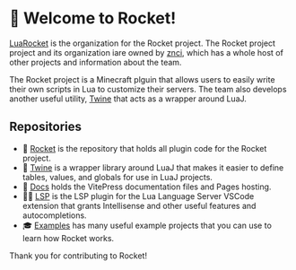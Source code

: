 # 🚀 Welcome to Rocket!

[LuaRocket](https://github.com/LuaRocket) is the organization for the Rocket project. The Rocket project project and its organization iare owned by [znci](https://github.com/znci), which has a whole host of other projects and information about the team.

The Rocket project is a Minecraft plguin that allows users to easily write their own scripts in Lua to customize their servers. The team also develops another useful utility, [Twine](https://github.com/LuaRocket/twine) that acts as a wrapper around LuaJ.

## Repositories
- 🚀 [Rocket](https://github.com/LuaRocket/rocket) is the repository that holds all plugin code for the Rocket project.
- 🧵 [Twine](https://github.com/LuaRocket/twine) is a wrapper library around LuaJ that makes it easier to define tables, values, and globals for use in LuaJ projects.
- 📘 [Docs](https://github.com/LuaRocket/docs) holds the VitePress documentation files and Pages hosting.
- 🧑‍💻 [LSP](https://github.com/LuaRocket/lsp) is the LSP plugin for the Lua Language Server VSCode extension that grants Intellisense and other useful features and autocompletions.
- 🎓 [Examples](https://github.com/LuaRocket/examples) has many useful example projects that you can use to learn how Rocket works.

Thank you for contributing to Rocket!

